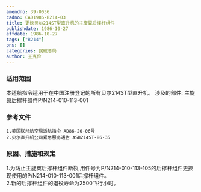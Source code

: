 ```yaml
---
amendno: 39-0036  
cadno: CAD1986-B214-03  
title: 更换贝尔214ST型直升机的主旋翼后撑杆组件  
publishdate: 1986-10-27  
effdate: 1986-10-27  
tags: ["B214"]  
pns: []  
categories: 民航总局  
author: 王克俭  
---
```

  
### 适用范围  
本适航指令适用于在中国注册登记的所有贝尔214ST型直升机。     涉及的部件: 主旋翼后撑杆组件P/N214-010-113-001  
  
<!--more-->  
### 参考文件  
    1.美国联邦航空局适航指令 AD86-20-06号  
    2.贝尔直升机公司紧急服务通告 ASB214ST-86-35  
  
### 原因、措施和规定  
1.为防止主旋翼后撑杆组件断裂,用件号为P/N214-010-113-105的后撑杆组件更换现使用的P/N214-010-113-001后撑杆组件。  
    2.新的后撑杆组件的退役寿命为2500飞行小时。  
